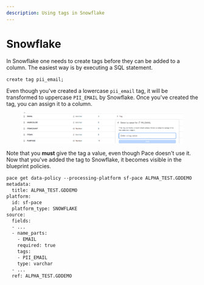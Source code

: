 ```yaml
---
description: Using tags in Snowflake
---
```


# Snowflake

In Snowflake one needs to create tags before they can be added to a column. The easiest way is by executing a SQL statement.

```
create tag pii_email;
```

Even though you've created a lowercase `pii_email` tag, it will be transformed to uppercase `PII_EMAIL` by Snowflake. Once you've created the tag, you can assign it to a column.

<figure><img src="../../../.gitbook/assets/image (9).png" alt=""><figcaption></figcaption></figure>

Note that you **must** give the tag a value, even though Pace doesn't use it. Now that you've added the tag to Snowflake, it becomes visible in the blueprint policies.

```
pace get data-policy --processing-platform sf-pace ALPHA_TEST.GDDEMO
metadata:
  title: ALPHA_TEST.GDDEMO
platform:
  id: sf-pace
  platform_type: SNOWFLAKE
source:
  fields:
  - ...
  - name_parts:
    - EMAIL
    required: true
    tags:
    - PII_EMAIL
    type: varchar
  - ...
  ref: ALPHA_TEST.GDDEMO


```
